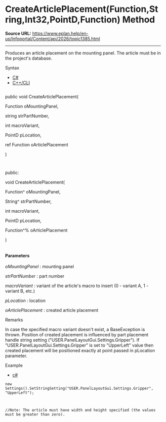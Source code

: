 # CreateArticlePlacement(Function,String,Int32,PointD,Function) Method

**Source URL:** https://www.eplan.help/en-us/Infoportal/Content/api/2026/topic1385.html

---

Produces an article placement on the mounting panel. The article must be in the project's database.

Syntax

- [C#](#i-syntax-CS)
- [C++/CLI](#i-syntax-CPP2005)

```
```
public void CreateArticlePlacement( 

   Function oMountingPanel,

   string strPartNumber,

   int macroVariant,

   PointD pLocation,

   ref Function oArticlePlacement

)
```
```

```
```
public:

void CreateArticlePlacement( 

   Function^ oMountingPanel,

   String^ strPartNumber,

   int macroVariant,

   PointD pLocation,

   Function^% oArticlePlacement

)
```
```

#### Parameters

*oMountingPanel*
:   mounting panel

*strPartNumber*
:   part number

*macroVariant*
:   variant of the article's macro to insert (0 - variant A, 1 - variant B, etc.)

*pLocation*
:   location

*oArticlePlacement*
:   created article placement

Remarks

In case the specified macro variant doesn't exist, a BaseException is thrown. Position of created placement is influenced by part placement handle string setting ("USER.PanelLayoutGui.Settings.Gripper"). If "USER.PanelLayoutGui.Settings.Gripper" is set to "UpperLeft" value then created placement will be positioned exactly at point passed in pLocation parameter.

Example

- [c#](#i-tab-content-712b3dd2-f734-4dc0-a63f-269eb6ca4785)

```
new Settings().SetStringSetting("USER.PanelLayoutGui.Settings.Gripper", "UpperLeft");



//Note: The article must have width and height specified (the values must be greater than zero).
```
